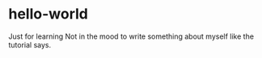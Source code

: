 # hello-world
Just for learning
Not in the mood to write something about myself like the tutorial says.
